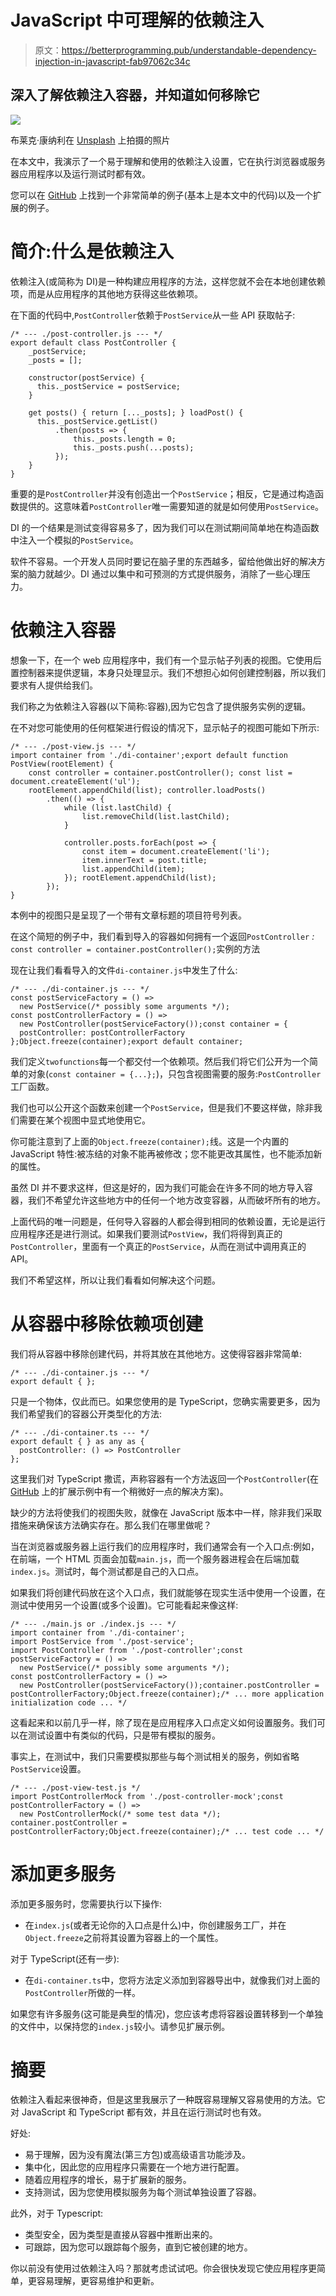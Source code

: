 # JavaScript 中可理解的依赖注入

> 原文：<https://betterprogramming.pub/understandable-dependency-injection-in-javascript-fab97062c34c>

## 深入了解依赖注入容器，并知道如何移除它

![](img/62f3ccddaf622defec81268667649439.png)

布莱克·康纳利在 [Unsplash](https://unsplash.com?utm_source=medium&utm_medium=referral) 上拍摄的照片

在本文中，我演示了一个易于理解和使用的依赖注入设置，它在执行浏览器或服务器应用程序以及运行测试时都有效。

您可以在 [GitHub](https://github.com/tmj-code/understandable-dependency-injection-in-javascript) 上找到一个非常简单的例子(基本上是本文中的代码)以及一个扩展的例子。

# 简介:什么是依赖注入

依赖注入(或简称为 DI)是一种构建应用程序的方法，这样您就不会在本地创建依赖项，而是从应用程序的其他地方获得这些依赖项。

在下面的代码中,`PostController`依赖于`PostService`从一些 API 获取帖子:

```
/* --- ./post-controller.js --- */
export default class PostController {
    _postService;
    _posts = [];

    constructor(postService) {
      this._postService = postService;
    }

    get posts() { return [..._posts]; } loadPost() {
      this._postService.getList()
          .then(posts => {
              this._posts.length = 0;
              this._posts.push(...posts);
          });
    }
}
```

重要的是`PostController`并没有创造出一个`PostService`；相反，它是通过构造函数提供的。这意味着`PostController`唯一需要知道的就是如何使用`PostService`。

DI 的一个结果是测试变得容易多了，因为我们可以在测试期间简单地在构造函数中注入一个模拟的`PostService`。

软件不容易。一个开发人员同时要记在脑子里的东西越多，留给他做出好的解决方案的脑力就越少。DI 通过以集中和可预测的方式提供服务，消除了一些心理压力。

# 依赖注入容器

想象一下，在一个 web 应用程序中，我们有一个显示帖子列表的视图。它使用后置控制器来提供逻辑，本身只处理显示。我们不想担心如何创建控制器，所以我们要求有人提供给我们。

我们称之为依赖注入容器(以下简称:容器),因为它包含了提供服务实例的逻辑。

在不对您可能使用的任何框架进行假设的情况下，显示帖子的视图可能如下所示:

```
/* --- ./post-view.js --- */
import container from './di-container';export default function PostView(rootElement) {
    const controller = container.postController(); const list = document.createElement('ul');
    rootElement.appendChild(list); controller.loadPosts()
        .then(() => {
            while (list.lastChild) {
                list.removeChild(list.lastChild);
            }

            controller.posts.forEach(post => {
                const item = document.createElement('li');
                item.innerText = post.title;
                list.appendChild(item);
            }); rootElement.appendChild(list);
        });
}
```

本例中的视图只是呈现了一个带有文章标题的项目符号列表。

在这个简短的例子中，我们看到导入的容器如何拥有一个返回`PostController` *:* `const controller = container.postController();`实例的方法

现在让我们看看导入的文件`di-container.js`中发生了什么:

```
/* --- ./di-container.js --- */
const postServiceFactory = () => 
  new PostService(/* possibly some arguments */);
const postControllerFactory = () => 
  new PostController(postServiceFactory());const container = {
  postController: postControllerFactory
};Object.freeze(container);export default container;
```

我们定义`twofunctions`每一个都交付一个依赖项。然后我们将它们公开为一个简单的对象(`const container = {...};`)，只包含视图需要的服务:`PostController`工厂函数。

我们也可以公开这个函数来创建一个`PostService`，但是我们不要这样做，除非我们需要在某个视图中显式地使用它。

你可能注意到了上面的`Object.freeze(container);`线。这是一个内置的 JavaScript 特性:被冻结的对象不能再被修改；您不能更改其属性，也不能添加新的属性。

虽然 DI 并不要求这样，但这是好的，因为我们可能会在许多不同的地方导入容器，我们不希望允许这些地方中的任何一个地方改变容器，从而破坏所有的地方。

上面代码的唯一问题是，任何导入容器的人都会得到相同的依赖设置，无论是运行应用程序还是进行测试。如果我们要测试`PostView`，我们将得到真正的`PostController`，里面有一个真正的`PostService`，从而在测试中调用真正的 API。

我们不希望这样，所以让我们看看如何解决这个问题。

# 从容器中移除依赖项创建

我们将从容器中移除创建代码，并将其放在其他地方。这使得容器非常简单:

```
/* --- ./di-container.js --- */
export default { };
```

只是一个物体，仅此而已。如果您使用的是 TypeScript，您确实需要更多，因为我们希望我们的容器公开类型化的方法:

```
/* --- ./di-container.ts --- */
export default { } as any as {
  postController: () => PostController
};
```

这里我们对 TypeScript 撒谎，声称容器有一个方法返回一个`PostController`(在 [GitHub](https://github.com/tmj-code/understandable-dependency-injection-in-javascript) 上的扩展示例中有一个稍微好一点的解决方案)。

缺少的方法将使我们的视图失败，就像在 JavaScript 版本中一样，除非我们采取措施来确保该方法确实存在。那么我们在哪里做呢？

当在浏览器或服务器上运行我们的应用程序时，我们通常会有一个入口点:例如，在前端，一个 HTML 页面会加载`main.js`，而一个服务器进程会在后端加载`index.js`。测试时，每个测试都是自己的入口点。

如果我们将创建代码放在这个入口点，我们就能够在现实生活中使用一个设置，在测试中使用另一个设置(或多个设置)。它可能看起来像这样:

```
/* --- ./main.js or ./index.js --- */
import container from './di-container';
import PostService from './post-service';
import PostController from './post-controller';const postServiceFactory = () => 
  new PostService(/* possibly some arguments */);
const postControllerFactory = () => 
  new PostController(postServiceFactory());container.postController = postControllerFactory;Object.freeze(container);/* ... more application initialization code ... */
```

这看起来和以前几乎一样，除了现在是应用程序入口点定义如何设置服务。我们可以在测试设置中有类似的代码，只是带有模拟的服务。

事实上，在测试中，我们只需要模拟那些与每个测试相关的服务，例如省略`PostService`设置。

```
/* --- ./post-view-test.js */
import PostControllerMock from './post-controller-mock';const postControllerFactory = () =>
  new PostControllerMock(/* some test data */);
container.postController = postControllerFactory;Object.freeze(container);/* ... test code ... */
```

# 添加更多服务

添加更多服务时，您需要执行以下操作:

*   在`index.js`(或者无论你的入口点是什么)中，你创建服务工厂，并在`Object.freeze`之前将其设置为容器上的一个属性。

对于 TypeScript(还有一步):

*   在`di-container.ts`中，您将方法定义添加到容器导出中，就像我们对上面的`PostController`所做的一样。

如果您有许多服务(这可能是典型的情况)，您应该考虑将容器设置转移到一个单独的文件中，以保持您的`index.js`较小。请参见扩展示例。

# 摘要

依赖注入看起来很神奇，但是这里我展示了一种既容易理解又容易使用的方法。它对 JavaScript 和 TypeScript 都有效，并且在运行测试时也有效。

好处:

*   易于理解，因为没有魔法(第三方包)或高级语言功能涉及。
*   集中化，因此您的应用程序只需要在一个地方进行配置。
*   随着应用程序的增长，易于扩展新的服务。
*   支持测试，因为您使用模拟服务为每个测试单独设置了容器。

此外，对于 Typescript:

*   类型安全，因为类型是直接从容器中推断出来的。
*   可跟踪，因为您可以跟踪每个服务，直到它被创建的地方。

你以前没有使用过依赖注入吗？那就考虑试试吧。你会很快发现它使应用程序更简单，更容易理解，更容易维护和更新。
